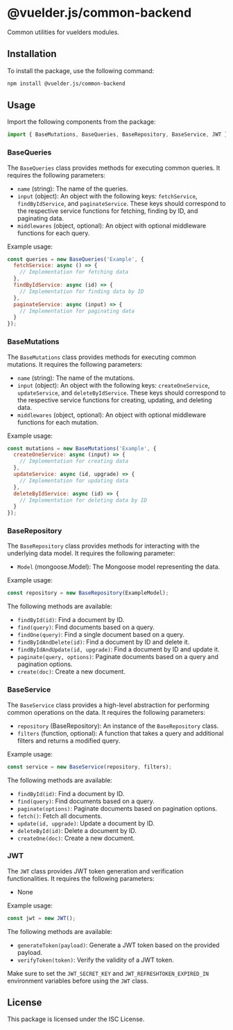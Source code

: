 # @vuelder.js/common-backend

Common utilities for vuelders modules.

## Installation

To install the package, use the following command:

```bash
npm install @vuelder.js/common-backend
```

## Usage

Import the following components from the package:

```javascript
import { BaseMutations, BaseQueries, BaseRepository, BaseService, JWT } from '@vuelder.js/common-backend';
```

### BaseQueries

The `BaseQueries` class provides methods for executing common queries. It requires the following parameters:

- `name` (string): The name of the queries.
- `input` (object): An object with the following keys: `fetchService`, `findByIdService`, and `paginateService`. These keys should correspond to the respective service functions for fetching, finding by ID, and paginating data.
- `middlewares` (object, optional): An object with optional middleware functions for each query.

Example usage:

```javascript
const queries = new BaseQueries('Example', {
  fetchService: async () => {
    // Implementation for fetching data
  },
  findByIdService: async (id) => {
    // Implementation for finding data by ID
  },
  paginateService: async (input) => {
    // Implementation for paginating data
  }
});
```

### BaseMutations

The `BaseMutations` class provides methods for executing common mutations. It requires the following parameters:

- `name` (string): The name of the mutations.
- `input` (object): An object with the following keys: `createOneService`, `updateService`, and `deleteByIdService`. These keys should correspond to the respective service functions for creating, updating, and deleting data.
- `middlewares` (object, optional): An object with optional middleware functions for each mutation.

Example usage:

```javascript
const mutations = new BaseMutations('Example', {
  createOneService: async (input) => {
    // Implementation for creating data
  },
  updateService: async (id, upgrade) => {
    // Implementation for updating data
  },
  deleteByIdService: async (id) => {
    // Implementation for deleting data by ID
  }
});
```

### BaseRepository

The `BaseRepository` class provides methods for interacting with the underlying data model. It requires the following parameter:

- `Model` (mongoose.Model): The Mongoose model representing the data.

Example usage:

```javascript
const repository = new BaseRepository(ExampleModel);
```

The following methods are available:

- `findById(id)`: Find a document by ID.
- `find(query)`: Find documents based on a query.
- `findOne(query)`: Find a single document based on a query.
- `findByIdAndDelete(id)`: Find a document by ID and delete it.
- `findByIdAndUpdate(id, upgrade)`: Find a document by ID and update it.
- `paginate(query, options)`: Paginate documents based on a query and pagination options.
- `create(doc)`: Create a new document.

### BaseService

The `BaseService` class provides a high-level abstraction for performing common operations on the data. It requires the following parameters:

- `repository` (BaseRepository): An instance of the `BaseRepository` class.
- `filters` (function, optional): A function that takes a query and additional filters and returns a modified query.

Example usage:

```javascript
const service = new BaseService(repository, filters);
```

The following methods are available:

- `findById(id)`: Find a document by ID.
- `find(query)`: Find documents based on a query.
- `paginate(options)`: Paginate documents based on pagination options.
- `fetch()`: Fetch all documents.
- `update(id, upgrade)`: Update a document by ID.
- `deleteById(id)`: Delete a document by ID.
- `createOne(doc)`: Create a new document.

### JWT

The `JWT` class provides JWT token generation and verification functionalities. It requires the following parameters:

- None

Example usage:

```javascript
const jwt = new JWT();
```

The following methods are available:

- `generateToken(payload)`: Generate a JWT token based on the provided payload.
- `verifyToken(token)`: Verify the validity of a JWT token.

Make sure to set the `JWT_SECRET_KEY` and `JWT_REFRESHTOKEN_EXPIRED_IN` environment variables before using the `JWT` class.

## License

This package is licensed under the ISC License.